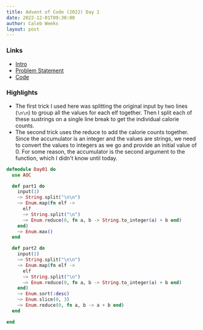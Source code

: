 ```yaml
---
title: Advent of Code (2022) Day 1
date: 2022-12-01T09:30:00
author: Caleb Weeks
layout: post
---
```


### Links

- [Intro]()
- [Problem Statement](https://adventofcode.com/2022/day/1)
- [Code](https://github.com/sethcalebweeks/advent-of-code-2022/blob/main/lib/Day01.ex)

### Highlights

- The first trick I used here was splitting the original input by two lines (`\n\n`) to group all the values for each elf together. Then I split each of these sustrings on a single line break to get the individual calorie counts.
- The second trick uses the reduce to add the calorie counts together. Since the accumulator is an integer and the values are strings, we need to convert the values to integers as we go and provide an initial value of 0. For some reason, the accumulator is the second argument to the function, which I didn't know until today.

```elixir
defmodule Day01 do
  use AOC

  def part1 do
    input(1)
    ~> String.split("\n\n")
    ~> Enum.map(fn elf ->
      elf
      ~> String.split("\n")
      ~> Enum.reduce(0, fn a, b -> String.to_integer(a) + b end)
    end)
    ~> Enum.max()
  end

  def part2 do
    input(1)
    ~> String.split("\n\n")
    ~> Enum.map(fn elf ->
      elf
      ~> String.split("\n")
      ~> Enum.reduce(0, fn a, b -> String.to_integer(a) + b end)
    end)
    ~> Enum.sort(:desc)
    ~> Enum.slice(0, 3)
    ~> Enum.reduce(0, fn a, b -> a + b end)
  end

end
```

